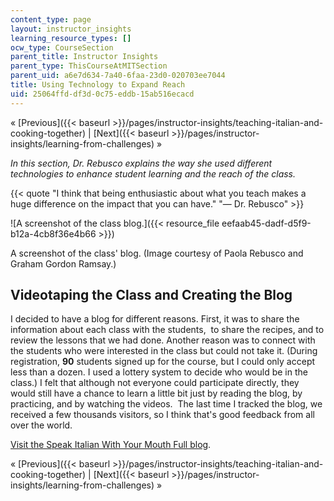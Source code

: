 ```yaml
---
content_type: page
layout: instructor_insights
learning_resource_types: []
ocw_type: CourseSection
parent_title: Instructor Insights
parent_type: ThisCourseAtMITSection
parent_uid: a6e7d634-7a40-6faa-23d0-020703ee7044
title: Using Technology to Expand Reach
uid: 25064ffd-df3d-0c75-eddb-15ab516ecacd
---
```


« [Previous]({{< baseurl >}}/pages/instructor-insights/teaching-italian-and-cooking-together) | [Next]({{< baseurl >}}/pages/instructor-insights/learning-from-challenges) »

_In this section, Dr. Rebusco explains the way she used different technologies to enhance student learning and the reach of the class._

{{< quote "I think that being enthusiastic about what you teach makes a huge difference on the impact that you can have." "— Dr. Rebusco" >}}

![A screenshot of the class blog.]({{< resource_file eefaab45-dadf-d5f9-b12a-4cb8f36e4b66 >}})

A screenshot of the class' blog. (Image courtesy of Paola Rebusco and Graham Gordon Ramsay.)

Videotaping the Class and Creating the Blog
-------------------------------------------

I decided to have a blog for different reasons. First, it was to share the information about each class with the students,  to share the recipes, and to review the lessons that we had done. Another reason was to connect with the students who were interested in the class but could not take it. (During registration, **90** students signed up for the course, but I could only accept less than a dozen. I used a lottery system to decide who would be in the class.) I felt that although not everyone could participate directly, they would still have a chance to learn a little bit just by reading the blog, by practicing, and by watching the videos.  The last time I tracked the blog, we received a few thousands visitors, so I think that's good feedback from all over the world. 

[Visit the Speak Italian With Your Mouth Full blog](http://www.speakcookitalian.blogspot.com/search?updated-min=2012-01-01T00:00:00-05:00&updated-max=2013-01-01T00:00:00-05:00&max-results=50).

« [Previous]({{< baseurl >}}/pages/instructor-insights/teaching-italian-and-cooking-together) | [Next]({{< baseurl >}}/pages/instructor-insights/learning-from-challenges) »